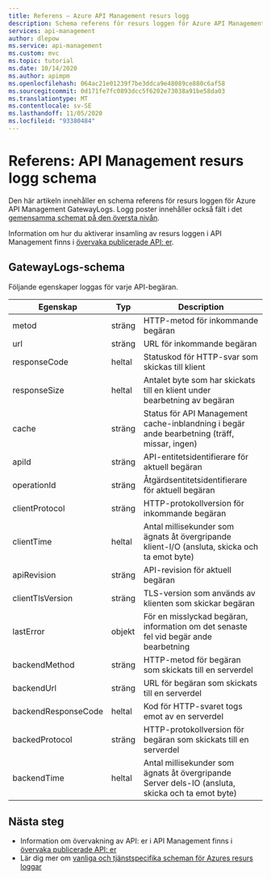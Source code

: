 ```yaml
---
title: Referens – Azure API Management resurs logg
description: Schema referens för resurs loggen för Azure API Management GatewayLogs
services: api-management
author: dlepow
ms.service: api-management
ms.custom: mvc
ms.topic: tutorial
ms.date: 10/14/2020
ms.author: apimpm
ms.openlocfilehash: 064ac21e01239f7be3ddca9e48089ce880c6af58
ms.sourcegitcommit: 0d171fe7fc0893dcc5f6202e73038a91be58da03
ms.translationtype: MT
ms.contentlocale: sv-SE
ms.lasthandoff: 11/05/2020
ms.locfileid: "93380484"
---
```

# <a name="reference-api-management-resource-log-schema"></a>Referens: API Management resurs logg schema

Den här artikeln innehåller en schema referens för resurs loggen för Azure API Management GatewayLogs. Logg poster innehåller också fält i det [gemensamma schemat på den översta nivån](../azure-monitor/platform/resource-logs-schema.md#top-level-common-schema).

Information om hur du aktiverar insamling av resurs loggen i API Management finns i [övervaka publicerade API: er](api-management-howto-use-azure-monitor.md#resource-logs).

## <a name="gatewaylogs-schema"></a>GatewayLogs-schema

Följande egenskaper loggas för varje API-begäran.

| Egenskap  | Typ | Description |
| ------------- | ------------- | ------------- |
| metod | sträng | HTTP-metod för inkommande begäran |
| url | sträng | URL för inkommande begäran |
| responseCode | heltal | Statuskod för HTTP-svar som skickas till klient |
| responseSize | heltal | Antalet byte som har skickats till en klient under bearbetning av begäran | 
| cache | sträng | Status för API Management cache-inblandning i begär ande bearbetning (träff, missar, ingen) | 
| apiId | sträng | API-entitetsidentifierare för aktuell begäran | 
| operationId | sträng | Åtgärdsentitetsidentifierare för aktuell begäran | 
| clientProtocol | sträng | HTTP-protokollversion för inkommande begäran |
| clientTime | heltal | Antal millisekunder som ägnats åt övergripande klient-I/O (ansluta, skicka och ta emot byte) | 
| apiRevision | sträng | API-revision för aktuell begäran | 
| clientTlsVersion| sträng | TLS-version som används av klienten som skickar begäran |
| lastError | objekt | För en misslyckad begäran, information om det senaste fel vid begär ande bearbetning | 
| backendMethod | sträng | HTTP-metod för begäran som skickats till en serverdel |
| backendUrl | sträng | URL för begäran som skickats till en serverdel |
| backendResponseCode | heltal | Kod för HTTP-svaret togs emot av en serverdel |
| backedProtocol | sträng | HTTP-protokollversion för begäran som skickats till en serverdel |
| backendTime | heltal | Antal millisekunder som ägnats åt övergripande Server dels-IO (ansluta, skicka och ta emot byte) | 


## <a name="next-steps"></a>Nästa steg

* Information om övervakning av API: er i API Management finns i [övervaka publicerade API: er](api-management-howto-use-azure-monitor.md)
* Lär dig mer om [vanliga och tjänstspecifika scheman för Azures resurs loggar](../azure-monitor/platform/resource-logs-schema.md)

